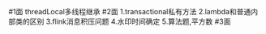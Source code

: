 #1面
threadLocal多线程继承
#2面
1.transactional私有方法
2.lambda和普通内部类的区别
3.flink消息积压问题
4.水印时间确定
5.算法题,平方数
#3面
